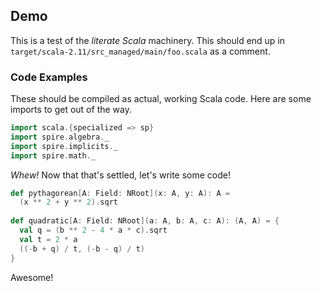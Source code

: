 ## Demo

This is a test of the *literate Scala* machinery.  This should end up
in `target/scala-2.11/src_managed/main/foo.scala` as a comment.

### Code Examples

These should be compiled as actual, working Scala code. Here are some
imports to get out of the way.

```scala
import scala.{specialized => sp}
import spire.algebra._
import spire.implicits._
import spire.math._
```

*Whew!* Now that that's settled, let's write some code!

```scala
def pythagorean[A: Field: NRoot](x: A, y: A): A =
  (x ** 2 + y ** 2).sqrt
  
def quadratic[A: Field: NRoot](a: A, b: A, c: A): (A, A) = {
  val q = (b ** 2 - 4 * a * c).sqrt
  val t = 2 * a
  ((-b + q) / t, (-b - q) / t)
}
```

Awesome!
